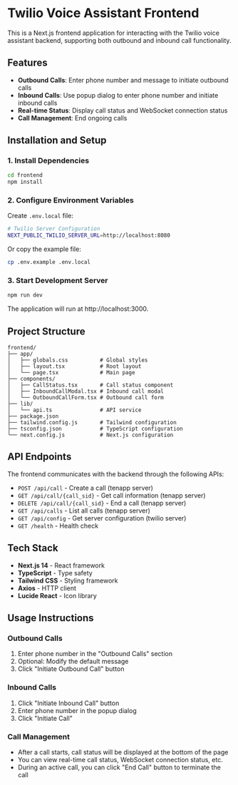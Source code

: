 # Twilio Voice Assistant Frontend

This is a Next.js frontend application for interacting with the Twilio voice assistant backend, supporting both outbound and inbound call functionality.

## Features

- **Outbound Calls**: Enter phone number and message to initiate outbound calls
- **Inbound Calls**: Use popup dialog to enter phone number and initiate inbound calls
- **Real-time Status**: Display call status and WebSocket connection status
- **Call Management**: End ongoing calls

## Installation and Setup

### 1. Install Dependencies

```bash
cd frontend
npm install
```

### 2. Configure Environment Variables

Create `.env.local` file:

```bash
# Twilio Server Configuration
NEXT_PUBLIC_TWILIO_SERVER_URL=http://localhost:8080
```

Or copy the example file:
```bash
cp .env.example .env.local
```

### 3. Start Development Server

```bash
npm run dev
```

The application will run at http://localhost:3000.

## Project Structure

```
frontend/
├── app/
│   ├── globals.css          # Global styles
│   ├── layout.tsx           # Root layout
│   └── page.tsx             # Main page
├── components/
│   ├── CallStatus.tsx       # Call status component
│   ├── InboundCallModal.tsx # Inbound call modal
│   └── OutboundCallForm.tsx # Outbound call form
├── lib/
│   └── api.ts               # API service
├── package.json
├── tailwind.config.js       # Tailwind configuration
├── tsconfig.json            # TypeScript configuration
└── next.config.js           # Next.js configuration
```

## API Endpoints

The frontend communicates with the backend through the following APIs:

- `POST /api/call` - Create a call (tenapp server)
- `GET /api/call/{call_sid}` - Get call information (tenapp server)
- `DELETE /api/call/{call_sid}` - End a call (tenapp server)
- `GET /api/calls` - List all calls (tenapp server)
- `GET /api/config` - Get server configuration (twilio server)
- `GET /health` - Health check

## Tech Stack

- **Next.js 14** - React framework
- **TypeScript** - Type safety
- **Tailwind CSS** - Styling framework
- **Axios** - HTTP client
- **Lucide React** - Icon library

## Usage Instructions

### Outbound Calls
1. Enter phone number in the "Outbound Calls" section
2. Optional: Modify the default message
3. Click "Initiate Outbound Call" button

### Inbound Calls
1. Click "Initiate Inbound Call" button
2. Enter phone number in the popup dialog
3. Click "Initiate Call"

### Call Management
- After a call starts, call status will be displayed at the bottom of the page
- You can view real-time call status, WebSocket connection status, etc.
- During an active call, you can click "End Call" button to terminate the call
